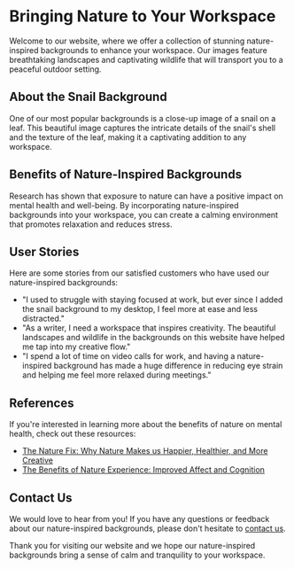 <!--font:Creepster-->

# Bringing Nature to Your Workspace

Welcome to our website, where we offer a collection of stunning nature-inspired backgrounds to enhance your workspace. Our images feature breathtaking landscapes and captivating wildlife that will transport you to a peaceful outdoor setting.

## About the Snail Background

One of our most popular backgrounds is a close-up image of a snail on a leaf. This beautiful image captures the intricate details of the snail's shell and the texture of the leaf, making it a captivating addition to any workspace.

## Benefits of Nature-Inspired Backgrounds

Research has shown that exposure to nature can have a positive impact on mental health and well-being. By incorporating nature-inspired backgrounds into your workspace, you can create a calming environment that promotes relaxation and reduces stress.

## User Stories

Here are some stories from our satisfied customers who have used our nature-inspired backgrounds:

- "I used to struggle with staying focused at work, but ever since I added the snail background to my desktop, I feel more at ease and less distracted."
- "As a writer, I need a workspace that inspires creativity. The beautiful landscapes and wildlife in the backgrounds on this website have helped me tap into my creative flow."
- "I spend a lot of time on video calls for work, and having a nature-inspired background has made a huge difference in reducing eye strain and helping me feel more relaxed during meetings."

## References

If you're interested in learning more about the benefits of nature on mental health, check out these resources:

- [The Nature Fix: Why Nature Makes us Happier, Healthier, and More Creative](#)
- [The Benefits of Nature Experience: Improved Affect and Cognition](#)

## Contact Us

We would love to hear from you! If you have any questions or feedback about our nature-inspired backgrounds, please don't hesitate to [contact us](#).

Thank you for visiting our website and we hope our nature-inspired backgrounds bring a sense of calm and tranquility to your workspace.

<!--

Write me content for website with wallpaper which alt text is:

"A close-up of a snail on a leaf"

The name/title of the page should not be 1:1 copy of the alt text but rather a real content of the website which is using this wallpaper.

- Use markdown format 
- Start with heading
- Heading should be short and concise
- The content should look like a real website 
- The website should not be about the wallpaper, wallpaper is just a related background
- Heading should be contain work "wallpaper" or "background"
- Include real sections like references, contact, user stories, etc. use things relevant to the page purpose.
- Feel free to use structure like headings, bullets, numbering, blockquotes, paragraphs, horizontal lines, etc.
- You can use formatting like bold or _italic_
- You can include UTF-8 emojis
- Links should be only #hash anchors (and you can refer to the document itself)
- Do not include images


---


# Nature-Inspired Wallpaper for a Relaxing Workspace

Welcome to our website, where you can find beautiful nature-inspired wallpapers to enhance your workspace. Our collection features stunning images of flora and fauna that will transport you to a peaceful outdoor setting.

## About the Snail Wallpaper

Our snail wallpaper is a close-up image of a snail on a leaf, captured by a talented photographer who specializes in macro photography. The intricate details of the snail's shell and the texture of the leaf make this wallpaper a captivating addition to any workspace.

## Benefits of Nature-Inspired Wallpapers

Research has shown that exposure to nature can have a positive impact on mental health and well-being. By incorporating nature-inspired wallpapers into your workspace, you can create a calming environment that promotes relaxation and reduces stress.

## User Stories

Here are some stories from our satisfied customers who have used our nature-inspired wallpapers:

- "I used to dread going to work every day, but ever since I added the snail wallpaper to my desktop background, I feel more at ease and focused."
- "As an artist, I need a workspace that inspires creativity. The vibrant colors and natural elements in the wallpapers on this website have helped me tap into my artistic flow."
- "I work long hours in front of a computer screen, and staring at a plain background was taking a toll on my eyes. The soft hues of the nature-inspired wallpapers have made a huge difference in reducing eye strain."

## References

If you're interested in learning more about the benefits of nature on mental health, check out these resources:

- [The Nature Fix: Why Nature Makes us Happier, Healthier, and More Creative](#)
- [The Benefits of Nature Experience: Improved Affect and Cognition](#)

## Contact Us

We would love to hear from you! If you have any questions or feedback about our wallpapers, please don't hesitate to [contact us](#).

Thank you for visiting our website and we hope our nature-inspired wallpapers bring a sense of calm and tranquility to your workspace.


---


Heading should not include word "wallpaper". The website should not be about the wallpaper itself, wallpaper is just a related background, rewrite whole content.


---


# Bringing Nature to Your Workspace

Welcome to our website, where we offer a collection of stunning nature-inspired backgrounds to enhance your workspace. Our images feature breathtaking landscapes and captivating wildlife that will transport you to a peaceful outdoor setting.

## About the Snail Background

One of our most popular backgrounds is a close-up image of a snail on a leaf. This beautiful image captures the intricate details of the snail's shell and the texture of the leaf, making it a captivating addition to any workspace.

## Benefits of Nature-Inspired Backgrounds

Research has shown that exposure to nature can have a positive impact on mental health and well-being. By incorporating nature-inspired backgrounds into your workspace, you can create a calming environment that promotes relaxation and reduces stress.

## User Stories

Here are some stories from our satisfied customers who have used our nature-inspired backgrounds:

- "I used to struggle with staying focused at work, but ever since I added the snail background to my desktop, I feel more at ease and less distracted."
- "As a writer, I need a workspace that inspires creativity. The beautiful landscapes and wildlife in the backgrounds on this website have helped me tap into my creative flow."
- "I spend a lot of time on video calls for work, and having a nature-inspired background has made a huge difference in reducing eye strain and helping me feel more relaxed during meetings."

## References

If you're interested in learning more about the benefits of nature on mental health, check out these resources:

- [The Nature Fix: Why Nature Makes us Happier, Healthier, and More Creative](#)
- [The Benefits of Nature Experience: Improved Affect and Cognition](#)

## Contact Us

We would love to hear from you! If you have any questions or feedback about our nature-inspired backgrounds, please don't hesitate to [contact us](#).

Thank you for visiting our website and we hope our nature-inspired backgrounds bring a sense of calm and tranquility to your workspace.

-->
